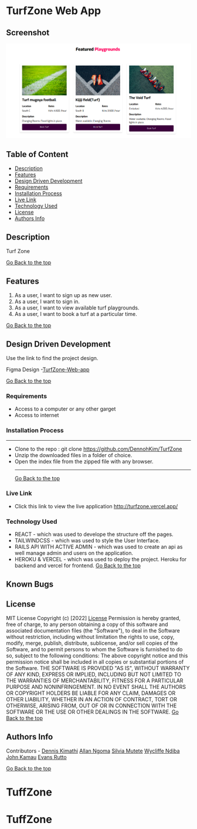 # TurfZone Web App

## Screenshot

![image](./turfzone-client/src/assets/images/turfs.png)

## Table of Content

- [Description](#description)
- [Features](#features)
- [Design Driven Development](#Design-Driven-Development)
- [Requirements](#requirements)
- [Installation Process](#installation-Process)
- [Live Link](#Live-Link)
- [Technology Used](#technology-Used)
- [License](#license)
- [Authors Info](#Authors-Info)

## Description

<p>Turf Zone </p>

[Go Back to the top](#TurfZone-Web-app)

## Features

1. As a user, I want to sign up as new user.
2. As a user, I want to sign in.
3. As a user, I want to view available turf playgrounds.
4. As a user, I want to book a turf at a particular time.

[Go Back to the top](#TurfZone-Web-app)

## Design Driven Development

Use the link to find the project design.

Figma Design -[TurfZone-Web-app](https://www.figma.com/file/BGJQUi8O4Hcrzglhx2M3pL/Sports-Turf-Booking-App?node-id=7%3A14)

[Go Back to the top](#TurfZone-Web-app)

### Requirements

- Access to a computer or any other garget
- Access to internet

### Installation Process

---

- Clone to the repo : git clone https://github.com/DennohKim/TurfZone
- Unzip the downloaded files in a folder of choice.
- Open the index file from the zipped file with any browser.
  ***
  [Go Back to the top](#TurfZone-Web-app)

### Live Link

- Click this link to view the live application http://turfzone.vercel.app/

### Technology Used

- REACT - which was used to develope the structure off the pages.
- TAILWINDCSS - which was used to style the User Interface.
- RAILS API WITH ACTIVE ADMIN - which was used to create an api as well manage admin and users on the application.
- HEROKU & VERCEL - which was used to deploy the project. Heroku for backend and vercel for frontend.
  [Go Back to the top](#TurfZone-Web-app)

## Known Bugs

## License

MIT License
Copyright (c) [2022] [License](LICENSE.txt)
Permission is hereby granted, free of charge, to any person obtaining a copy
of this software and associated documentation files (the "Software"), to deal
in the Software without restriction, including without limitation the rights
to use, copy, modify, merge, publish, distribute, sublicense, and/or sell
copies of the Software, and to permit persons to whom the Software is
furnished to do so, subject to the following conditions:
The above copyright notice and this permission notice shall be included in all
copies or substantial portions of the Software.
THE SOFTWARE IS PROVIDED "AS IS", WITHOUT WARRANTY OF ANY KIND, EXPRESS OR
IMPLIED, INCLUDING BUT NOT LIMITED TO THE WARRANTIES OF MERCHANTABILITY,
FITNESS FOR A PARTICULAR PURPOSE AND NONINFRINGEMENT. IN NO EVENT SHALL THE
AUTHORS OR COPYRIGHT HOLDERS BE LIABLE FOR ANY CLAIM, DAMAGES OR OTHER
LIABILITY, WHETHER IN AN ACTION OF CONTRACT, TORT OR OTHERWISE, ARISING FROM,
OUT OF OR IN CONNECTION WITH THE SOFTWARE OR THE USE OR OTHER DEALINGS IN THE
SOFTWARE.
[Go Back to the top](#TurfZone-Web-app)

## Authors Info

Contributors - [Dennis Kimathi](https://github.com/DennohKim)
[Allan Ngoma](https://github.com/allanstar-byte)
[Silvia Mutete](https://github.com/Silvia-Mutete2)
[Wycliffe Ndiba](https://github.com/ESPersonnel)
[John Kamau](https://github.com/JohnKamaujk)
[Evans Rutto](https://github.com/robbyevans)

[Go Back to the top](#TurfZone-Web-app)
# TuffZone
# TuffZone
